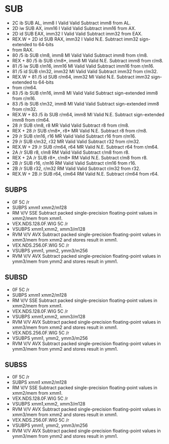 SUB
===

- 2C ib SUB AL, imm8 I Valid Valid Subtract imm8 from AL.
- 2D iw SUB AX, imm16 I Valid Valid Subtract imm16 from AX.
- 2D id SUB EAX, imm32 I Valid Valid Subtract imm32 from EAX.
- REX.W + 2D id SUB RAX, imm32 I Valid N.E. Subtract imm32 sign-extended to 64-bits 
- from RAX.
- 80 /5 ib SUB r/m8, imm8 MI Valid Valid Subtract imm8 from r/m8.
- REX + 80 /5 ib SUB r/m8*, imm8 MI Valid N.E. Subtract imm8 from r/m8.
- 81 /5 iw SUB r/m16, imm16 MI Valid Valid Subtract imm16 from r/m16.
- 81 /5 id SUB r/m32, imm32 MI Valid Valid Subtract imm32 from r/m32.
- REX.W + 81 /5 id SUB r/m64, imm32 MI Valid N.E. Subtract imm32 sign-extended to 64-bits 
- from r/m64.
- 83 /5 ib SUB r/m16, imm8 MI Valid Valid Subtract sign-extended imm8 from r/m16.
- 83 /5 ib SUB r/m32, imm8 MI Valid Valid Subtract sign-extended imm8 from r/m32.
- REX.W + 83 /5 ib SUB r/m64, imm8 MI Valid N.E. Subtract sign-extended imm8 from r/m64.
- 28 /r SUB r/m8, r8 MR Valid Valid Subtract r8 from r/m8.
- REX + 28 /r SUB r/m8*, r8* MR Valid N.E. Subtract r8 from r/m8.
- 29 /r SUB r/m16, r16 MR Valid Valid Subtract r16 from r/m16.
- 29 /r SUB r/m32, r32 MR Valid Valid Subtract r32 from r/m32.
- REX.W + 29 /r SUB r/m64, r64 MR Valid N.E. Subtract r64 from r/m64.
- 2A /r SUB r8, r/m8 RM Valid Valid Subtract r/m8 from r8.
- REX + 2A /r SUB r8*, r/m8* RM Valid N.E. Subtract r/m8 from r8.
- 2B /r SUB r16, r/m16 RM Valid Valid Subtract r/m16 from r16.
- 2B /r SUB r32, r/m32 RM Valid Valid Subtract r/m32 from r32.
- REX.W + 2B /r SUB r64, r/m64 RM Valid N.E. Subtract r/m64 from r64.

## SUBPS

- 0F 5C /r
- SUBPS xmm1 xmm2/m128
- RM V/V SSE Subtract packed single-precision floating-point values in xmm2/mem from xmm1.
- VEX.NDS.128.0F.WIG 5C /r
- VSUBPS xmm1,xmm2, xmm3/m128
- RVM V/V AVX Subtract packed single-precision floating-point values in xmm3/mem from xmm2 and stores result in xmm1.
- VEX.NDS.256.0F.WIG 5C /r
- VSUBPS ymm1, ymm2, ymm3/m256
- RVM V/V AVX Subtract packed single-precision floating-point values in ymm3/mem from ymm2 and stores result in ymm1.

## SUBSD

- 0F 5C /r
- SUBPS xmm1 xmm2/m128
- RM V/V SSE Subtract packed single-precision floating-point values in xmm2/mem from xmm1.
- VEX.NDS.128.0F.WIG 5C /r
- VSUBPS xmm1,xmm2, xmm3/m128
- RVM V/V AVX Subtract packed single-precision floating-point values in xmm3/mem from xmm2 and stores result in xmm1.
- VEX.NDS.256.0F.WIG 5C /r
- VSUBPS ymm1, ymm2, ymm3/m256
- RVM V/V AVX Subtract packed single-precision floating-point values in ymm3/mem from ymm2 and stores result in ymm1.

## SUBSS

- 0F 5C /r
- SUBPS xmm1 xmm2/m128
- RM V/V SSE Subtract packed single-precision floating-point values in xmm2/mem from xmm1.
- VEX.NDS.128.0F.WIG 5C /r
- VSUBPS xmm1,xmm2, xmm3/m128
- RVM V/V AVX Subtract packed single-precision floating-point values in xmm3/mem from xmm2 and stores result in xmm1.
- VEX.NDS.256.0F.WIG 5C /r
- VSUBPS ymm1, ymm2, ymm3/m256
- RVM V/V AVX Subtract packed single-precision floating-point values in ymm3/mem from ymm2 and stores result in ymm1.
